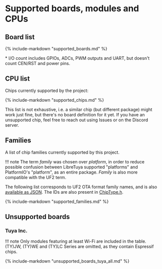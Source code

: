 # Supported boards, modules and CPUs

## Board list

{%
	include-markdown "supported_boards.md"
%}

\* I/O count includes GPIOs, ADCs, PWM outputs and UART, but doesn't count CEN/RST and power pins.

## CPU list

Chips currently supported by the project:

{%
	include-markdown "supported_chips.md"
%}

This list is not exhaustive, i.e. a similar chip (but different package) might work just fine, but there's no board definition for it yet.
If you have an unsupported chip, feel free to reach out using Issues or on the Discord server.

## Families

A list of chip families currently supported by this project.

!!! note
	The term *family* was chosen over *platform*, in order to reduce possible confusion between LibreTuya supported "platforms" and PlatformIO's "platform", as an entire package. *Family* is also more compatible with the UF2 term.

The following list corresponds to UF2 OTA format family names, and is also [available as JSON](../../families.json). The IDs are also present in [ChipType.h](../../ltapi/_chip_type_8h_source.md).

{%
	include-markdown "supported_families.md"
%}

## Unsupported boards

### Tuya Inc.

!!! note
	Only modules featuring at least Wi-Fi are included in the table. (TY)JW, (TY)WE and (TY)LC Series are omitted, as they contain Espressif chips.

{%
	include-markdown "unsupported_boards_tuya_all.md"
%}

